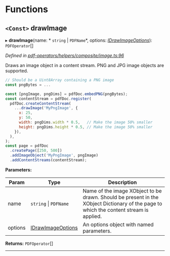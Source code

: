 

# Functions

<a id="drawimage"></a>

## `<Const>` drawImage

▸ **drawImage**(name: * `string` &#124; `PDFName`*, options: *[IDrawImageOptions](../interfaces/_pdf_operators_helpers_composite_image_.idrawimageoptions.md)*): `PDFOperator`[]

*Defined in [pdf-operators/helpers/composite/image.ts:96](https://github.com/Hopding/pdf-lib/blob/ccd5602/src/core/pdf-operators/helpers/composite/image.ts#L96)*

Draws an image object in a content stream. PNG and JPG image objects are supported.

```javascript
// Should be a Uint8Array containing a PNG image
const pngBytes = ...

const [pngImage, pngDims] = pdfDoc.embedPNG(pngBytes);
const contentStream = pdfDoc.register(
  pdfDoc.createContentStream(
    ...drawImage('MyPngImage', {
      x: 25,
      y: 50,
      width: pngDims.width * 0.5,   // Make the image 50% smaller
      height: pngDims.height * 0.5, // Make the image 50% smaller
    }),
  ),
);
const page = pdfDoc
  .createPage([250, 500])
  .addImageObject('MyPngImage', pngImage)
  .addContentStreams(contentStream);
```

**Parameters:**

| Param | Type | Description |
| ------ | ------ | ------ |
| name |  `string` &#124; `PDFName`|  Name of the image XObject to be drawn. Should be present in the XObject Dictionary of the page to which the content stream is applied. |
| options | [IDrawImageOptions](../interfaces/_pdf_operators_helpers_composite_image_.idrawimageoptions.md) |  An options object with named parameters. |

**Returns:** `PDFOperator`[]

___

